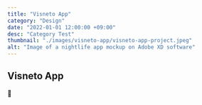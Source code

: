 ```yaml
---
title: "Visneto App"
category: "Design"
date: "2022-01-01 12:00:00 +09:00"
desc: "Category Test"
thumbnail: "./images/visneto-app/visneto-app-project.jpeg"
alt: "Image of a nightlife app mockup on Adobe XD software"
---
```


## Visneto App

🍎
